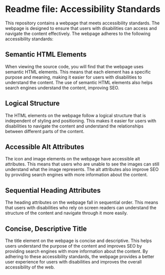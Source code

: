 # Readme file: Accessibility Standards
This repository contains a webpage that meets accessibility standards. The webpage is designed to ensure that users with disabilities can access and navigate the content effectively. The webpage adheres to the following accessibility standards:

## Semantic HTML Elements
When viewing the source code, you will find that the webpage uses semantic HTML elements. This means that each element has a specific purpose and meaning, making it easier for users with disabilities to understand the content. The use of semantic HTML elements also helps search engines understand the content, improving SEO.

## Logical Structure
The HTML elements on the webpage follow a logical structure that is independent of styling and positioning. This makes it easier for users with disabilities to navigate the content and understand the relationships between different parts of the content.

## Accessible Alt Attributes
The icon and image elements on the webpage have accessible alt attributes. This means that users who are unable to see the images can still understand what the image represents. The alt attributes also improve SEO by providing search engines with more information about the content.

## Sequential Heading Attributes
The heading attributes on the webpage fall in sequential order. This means that users with disabilities who rely on screen readers can understand the structure of the content and navigate through it more easily.

## Concise, Descriptive Title
The title element on the webpage is concise and descriptive. This helps users understand the purpose of the content and improves SEO by providing search engines with more information about the content.
By adhering to these accessibility standards, the webpage provides a better user experience for users with disabilities and improves the overall accessibility of the web.